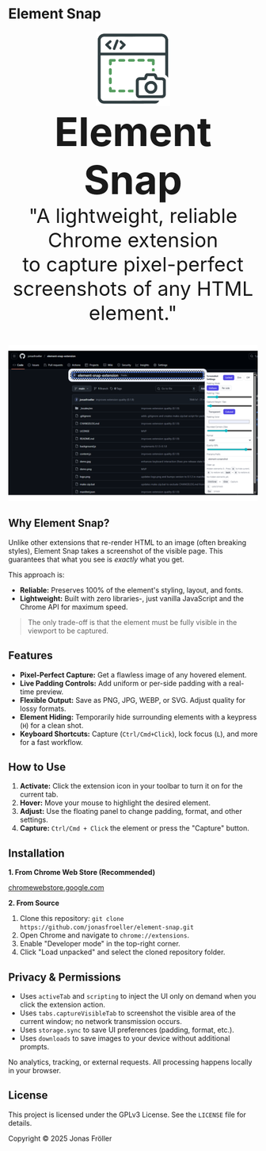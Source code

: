 # Element Snap

<div align="center">
    <img src="./assets/logo.png" alt="icon" width="150" />
</div>

<div align="center" style="margin-bottom: 2.5rem;">
    <span style="font-size: 2.5rem;">
      <b><strong style="font-size: 5rem;">Element Snap</strong></b>
      <br>"A lightweight, reliable Chrome extension<br>to capture pixel-perfect screenshots of any HTML element."
    </span>
</div>

![Element Snap Preview](./assets/preview.png)

## Why Element Snap?

Unlike other extensions that re-render HTML to an image (often breaking styles), Element Snap takes a screenshot of the visible page. This guarantees that what you see is *exactly* what you get.

This approach is:
* **Reliable:** Preserves 100% of the element's styling, layout, and fonts.
* **Lightweight:** Built with zero libraries-, just vanilla JavaScript and the Chrome API for maximum speed.

> The only trade-off is that the element must be fully visible in the viewport to be captured.

## Features

* **Pixel-Perfect Capture:** Get a flawless image of any hovered element.
* **Live Padding Controls:** Add uniform or per-side padding with a real-time preview.
* **Flexible Output:** Save as PNG, JPG, WEBP, or SVG. Adjust quality for lossy formats.
* **Element Hiding:** Temporarily hide surrounding elements with a keypress (`H`) for a clean shot.
* **Keyboard Shortcuts:** Capture (`Ctrl/Cmd+Click`), lock focus (`L`), and more for a fast workflow.

## How to Use

1.  **Activate:** Click the extension icon in your toolbar to turn it on for the current tab.
2.  **Hover:** Move your mouse to highlight the desired element.
3.  **Adjust:** Use the floating panel to change padding, format, and other settings.
4.  **Capture:** `Ctrl/Cmd + Click` the element or press the "Capture" button.

## Installation

**1. From Chrome Web Store (Recommended)**

[chromewebstore.google.com](https://chromewebstore.google.com/detail/element-snap/nldbbahmckpcjcbikdaopeaiidhdomkf)

**2. From Source**

1.  Clone this repository: `git clone https://github.com/jonasfroeller/element-snap.git`
2.  Open Chrome and navigate to `chrome://extensions`.
3.  Enable "Developer mode" in the top-right corner.
4.  Click "Load unpacked" and select the cloned repository folder.

## Privacy & Permissions

- Uses `activeTab` and `scripting` to inject the UI only on demand when you click the extension action.
- Uses `tabs.captureVisibleTab` to screenshot the visible area of the current window; no network transmission occurs.
- Uses `storage.sync` to save UI preferences (padding, format, etc.).
- Uses `downloads` to save images to your device without additional prompts.

No analytics, tracking, or external requests. All processing happens locally in your browser.

## License

This project is licensed under the GPLv3 License. See the `LICENSE` file for details.

Copyright © 2025 Jonas Fröller
